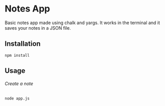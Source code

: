 # Notes App
Basic notes app made using chalk and yargs. It works in the terminal and it saves your notes in a JSON file.

## Installation
```
npm install
```

## Usage
###### Create a note
```
node app.js
```
